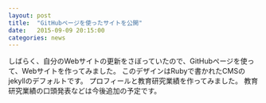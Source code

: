 ```yaml
---
layout: post
title:  "GitHubページを使ったサイトを公開"
date:   2015-09-09 20:15:00
categories: news
---
```

しばらく、自分のWebサイトの更新をさぼっていたので、GitHubページを使って、Webサイトを作ってみました。
このデザインはRubyで書かれたCMSのjekyllのデフォルトです。
プロフィールと教育研究業績を作ってみました。
教育研究業績の口頭発表などは今後追加の予定です。
